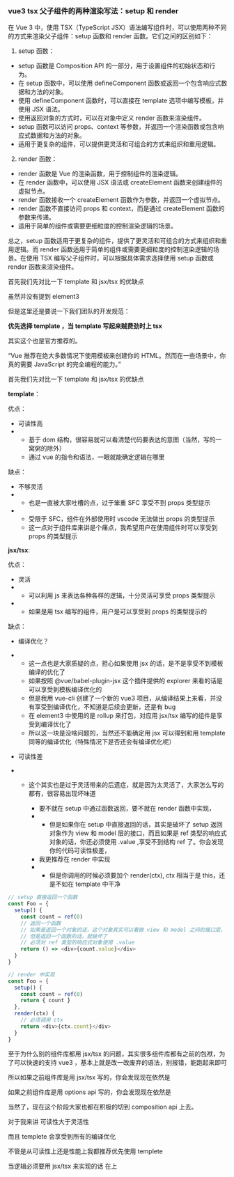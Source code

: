 ### vue3 tsx 父子组件的两种渲染写法：setup 和 render

在 Vue 3 中，使用 TSX（TypeScript JSX）语法编写组件时，可以使用两种不同的方式来渲染父子组件：setup 函数和 render 函数。它们之间的区别如下：

1. setup 函数：

- setup 函数是 Composition API 的一部分，用于设置组件的初始状态和行为。
- 在 setup 函数中，可以使用 defineComponent 函数或返回一个包含响应式数据和方法的对象。
- 使用 defineComponent 函数时，可以直接在 template 选项中编写模板，并使用 JSX 语法。
- 使用返回对象的方式时，可以在对象中定义 render 函数来渲染组件。
- setup 函数可以访问 props、context 等参数，并返回一个渲染函数或包含响应式数据和方法的对象。
- 适用于更复杂的组件，可以提供更灵活和可组合的方式来组织和重用逻辑。

2. render 函数：

- render 函数是 Vue 的渲染函数，用于控制组件的渲染逻辑。
- 在 render 函数中，可以使用 JSX 语法或 createElement 函数来创建组件的虚拟节点。
- render 函数接收一个 createElement 函数作为参数，并返回一个虚拟节点。
- render 函数不直接访问 props 和 context，而是通过 createElement 函数的参数来传递。
- 适用于简单的组件或需要更细粒度的控制渲染逻辑的场景。

总之，setup 函数适用于更复杂的组件，提供了更灵活和可组合的方式来组织和重用逻辑。而 render 函数适用于简单的组件或需要更细粒度的控制渲染逻辑的场景。在使用 TSX 编写父子组件时，可以根据具体需求选择使用 setup 函数或 render 函数来渲染组件。

首先我们先对比一下 template 和 jsx/tsx 的优缺点

虽然并没有提到 element3

但是这里还是要说一下我们团队的开发规范：

**优先选择 template ，当 template 写起来贼费劲时上 tsx**

其实这个也是官方推荐的。

“Vue 推荐在绝大多数情况下使用模板来创建你的 HTML。然而在一些场景中，你真的需要 JavaScript 的完全编程的能力。”

首先我们先对比一下 template 和 jsx/tsx 的优缺点

**template**：

优点：

- 可读性高
- - 基于 dom 结构，很容易就可以看清楚代码要表达的意图（当然，写的一窝粥的除外）
  - 通过 vue 的指令和语法，一眼就能确定逻辑在哪里

缺点：

- 不够灵活
- - 也是一直被大家吐槽的点，过于笨重 SFC 享受不到 props 类型提示
- - 受限于 SFC，组件在外部使用时 vscode 无法做出 props 的类型提示
  - 这一点对于组件库来讲是个痛点，我希望用户在使用组件时可以享受到 props 的类型提示

**jsx/tsx**:

优点：

- 灵活
- - 可以利用 js 来表达各种各样的逻辑，十分灵活可享受 props 类型提示
- - 如果是用 tsx 编写的组件，用户是可以享受到 props 的类型提示的

缺点：

- 编译优化？
- - 这一点也是大家质疑的点，担心如果使用 jsx 的话，是不是享受不到模板编译的优化了
  - 如果按照 @vue/babel-plugin-jsx 这个插件提供的 explorer 来看的话是可以享受到模板编译优化的
  - 但是我用 vue-cli 创建了一个新的 vue3 项目，从编译结果上来看，并没有享受到编译优化，不知道是后续会更新，还是有 bug
  - 在 element3 中使用的是 rollup 来打包，对应用 jsx/tsx 编写的组件是享受到编译优化了
  - 所以这一块是没啥问题的，当然还不能确定用 jsx 可以得到和用 template 同等的编译优化（特殊情况下是否还会有编译优化呢）

- 可读性差
- - 这个其实也是过于灵活带来的后遗症，就是因为太灵活了，大家怎么写的都有，很容易出现坏味道

    - 要不就在 setup 中通过函数返回，要不就在 render 函数中实现，
    - - 但是如果你在 setup 中直接返回的话，其实是破坏了 setup 返回对象作为 view 和 model 层的接口，而且如果是 ref 类型的响应式对象的话，你还必须使用 .value ,享受不到结构 ref 了。你会发现你的代码可读性极差，
    - 我更推荐在 render 中实现
    - - 但是你调用的时候必须要加个 render(ctx), ctx 相当于是 this，还是不如在 template 中干净

```js
// setup 直接返回一个函数
const Foo = {
  setup() {
    const count = ref(0)
    // 返回一个函数
    // 如果是返回一个对象的话，这个对象其实可以看做 view 和 model 之间的接口层，
    // 但是返回一个函数的话，就破坏了
    // 必须对 ref 类型的响应式对象使用 .value
    return () => <div>{count.value}</div>
  }
}
```

```js
// render 中实现
const Foo = {
  setup() {
    const count = ref(0)
    return { count }
  },
  render(ctx) {
    // 必须调用 ctx
    return <div>{ctx.count}</div>
  }
}
```

至于为什么别的组件库都用 jsx/tsx 的问题，其实很多组件库都有之前的包袱，为了可以快速的支持 vue3 ，基本上就是改一改废弃的语法，别报错，能跑起来即可

所以如果之前组件库是用 jsx/tsx 写的，你会发现现在依然是

如果之前组件库是用 options api 写的，你会发现现在依然是

当然了，现在这个阶段大家也都在积极的切到 composition api 上去。

对于我来讲 可读性大于灵活性

而且 templete 会享受到所有的编译优化

不管是从可读性上还是性能上我都推荐优先使用 templete

当逻辑必须要用 jsx/tsx 来实现的话 在上
